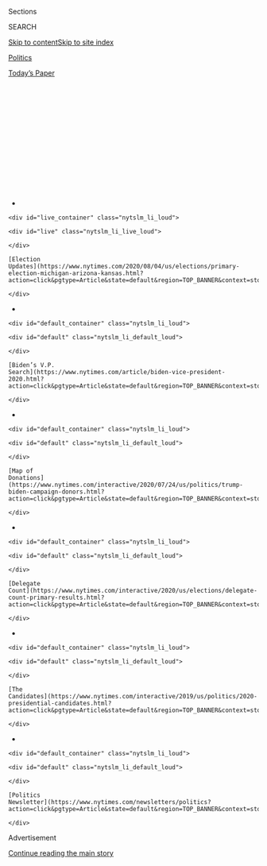 <div id="app">

<div id="standalone-header">

<div class="interactive-masthead NYTAppHideMasthead css-qz70u6 e1suatyy0">

<div class="section css-ui9rw0 e1suatyy2">

<div class="css-eph4ug er09x8g0">

<div class="css-6n7j50">

</div>

<span class="css-1dv1kvn">Sections</span>

<div class="css-10488qs">

<span class="css-1dv1kvn">SEARCH</span>

</div>

[Skip to content](#site-content)[Skip to site
index](#site-index)

</div>

<div id="masthead-section-label" class="css-1wr3we4 eaxe0e00">

[Politics](https://www.nytimes.com/section/politics)

</div>

<div class="css-10698na e1huz5gh0">

</div>

</div>

<div id="masthead-bar-one" class="section hasLinks css-15hmgas e1csuq9d3">

<div class="css-uqyvli e1csuq9d0">

</div>

<div class="css-1uqjmks e1csuq9d1">

</div>

<div class="css-9e9ivx">

[](https://myaccount.nytimes.com/auth/login?response_type=cookie&client_id=vi)

</div>

<div class="css-1bvtpon e1csuq9d2">

[Today’s
Paper](https://www.nytimes.com/section/todayspaper)

</div>

</div>

</div>

<div class="css-1aor85t" style="opacity:0.000000001;z-index:-1;visibility:hidden">

<div class="css-1hqnpie">

<div class="css-epjblv">

<span class="css-17xtcya">[Politics](/section/politics)</span><span class="css-x15j1o">|</span><span class="css-fwqvlz">Who’s
Running for President in
2020?</span>

</div>

<div class="css-k008qs">

<div class="css-1iwv8en">

<span class="css-18z7m18"></span>

<div>

</div>

</div>

<span class="css-1n6z4y">https://nyti.ms/2HpNjgP</span>

<div class="css-1705lsu">

<div class="css-4xjgmj">

<div class="css-4skfbu" data-role="toolbar" data-aria-label="Social Media Share buttons, Save button, and Comments Panel with current comment count" data-testid="share-tools">

  - 
  - 
  - 
  - 
    
    <div class="css-6n7j50">
    
    </div>

  - 

</div>

</div>

</div>

</div>

</div>

</div>

<div id="NYT_TOP_BANNER_REGION" class="css-mij9hh">

<div>

<div id="styln-elections-notifications-menu" class="section interactive-content interactive-size-medium css-1xxkt5x">

<div class="css-17ih8de interactive-body">

<div class="nytslm_innerContainer" data-aria-live="polite">

<div class="nytslm_title">

</div>

  - 
    
    <div id="live_container" class="nytslm_li_loud">
    
    <div id="live" class="nytslm_li_live_loud">
    
    </div>
    
    [Election
    Updates](https://www.nytimes.com/2020/08/04/us/elections/primary-election-michigan-arizona-kansas.html?action=click&pgtype=Article&state=default&region=TOP_BANNER&context=storylines_menu)
    
    </div>

  - 
    
    <div id="default_container" class="nytslm_li_loud">
    
    <div id="default" class="nytslm_li_default_loud">
    
    </div>
    
    [Biden’s V.P.
    Search](https://www.nytimes.com/article/biden-vice-president-2020.html?action=click&pgtype=Article&state=default&region=TOP_BANNER&context=storylines_menu)
    
    </div>

  - 
    
    <div id="default_container" class="nytslm_li_loud">
    
    <div id="default" class="nytslm_li_default_loud">
    
    </div>
    
    [Map of
    Donations](https://www.nytimes.com/interactive/2020/07/24/us/politics/trump-biden-campaign-donors.html?action=click&pgtype=Article&state=default&region=TOP_BANNER&context=storylines_menu)
    
    </div>

  - 
    
    <div id="default_container" class="nytslm_li_loud">
    
    <div id="default" class="nytslm_li_default_loud">
    
    </div>
    
    [Delegate
    Count](https://www.nytimes.com/interactive/2020/us/elections/delegate-count-primary-results.html?action=click&pgtype=Article&state=default&region=TOP_BANNER&context=storylines_menu)
    
    </div>

  - 
    
    <div id="default_container" class="nytslm_li_loud">
    
    <div id="default" class="nytslm_li_default_loud">
    
    </div>
    
    [The
    Candidates](https://www.nytimes.com/interactive/2019/us/politics/2020-presidential-candidates.html?action=click&pgtype=Article&state=default&region=TOP_BANNER&context=storylines_menu)
    
    </div>

  - 
    
    <div id="default_container" class="nytslm_li_loud">
    
    <div id="default" class="nytslm_li_default_loud">
    
    </div>
    
    [Politics
    Newsletter](https://www.nytimes.com/newsletters/politics?action=click&pgtype=Article&state=default&region=TOP_BANNER&context=storylines_menu)
    
    </div>

</div>

</div>

</div>

</div>

</div>

<div id="top-wrapper" class="css-1sy8kpn">

<div id="top-slug" class="css-l9onyx">

Advertisement

</div>

[Continue reading the main
story](#after-top)

<div class="ad top-wrapper" style="text-align:center;height:100%;display:block;min-height:250px">

<div id="top" class="place-ad" data-position="top" data-size-key="top">

</div>

</div>

<div id="after-top">

</div>

</div>

</div>

<div id="site-content" data-role="main">

# Who’s Running for President in 2020?

<div class="css-1vegfwe interactive-byline-container">

By [<span class="css-1baulvz" itemprop="name">Alexander
Burns</span>](https://www.nytimes.com/by/alexander-burns),
[<span class="css-1baulvz" itemprop="name">Matt
Flegenheimer</span>](https://www.nytimes.com/by/matt-flegenheimer),
[<span class="css-1baulvz" itemprop="name">Jasmine C.
Lee</span>](https://www.nytimes.com/by/jasmine-c-lee),
[<span class="css-1baulvz" itemprop="name">Lisa
Lerer</span>](https://www.nytimes.com/by/lisa-lerer) and
[<span class="css-1baulvz last-byline" itemprop="name">Jonathan
Martin</span>](https://www.nytimes.com/by/jonathan-martin)Updated April
8,
2020

</div>

<div id="interactive-standalone-sharetools" class="css-wkcogx">

<div>

<div class="interactive-sharetools css-9z2bwm" data-role="toolbar" data-aria-label="Social Media Share buttons, Save button, and Comments Panel with current comment count" data-testid="share-tools">

  - 
  - 
  - 
  - 
    
    <div class="css-6n7j50">
    
    </div>

</div>

</div>

</div>

<div id="2020-presidential-candidates" class="section interactive-standard interactive-content interactive-size-scoop css-uc81c" data-id="100000006314447">

<div class="css-17ih8de interactive-body">

<div class="g-graphic g-graphic-freebird" data-preview-slug="2019-01-08-candidate-tracker" data-prd-dropzone-below-masthead="100000006700124">

<div class="g-item g-graphic g-overview-new">

<div class="g-item-graphic" style="">

<div class="g-category g-running">

<div class="g-label g-text">

Running

</div>

<div class="g-candidates">

<div class="g-flex">

<div class="g-cand g-biden" data-cand="biden">

<div class="g-img g-running">

<div class="g-inner" style="background-position: 0 4.3478260869565215%;">

</div>

</div>

<div class="g-name">

Biden

</div>

</div>

<div class="g-cand g-trump" data-cand="trump">

<div class="g-img g-running g-rep">

<div class="g-inner" style="background-position: 0 89.13043478260869%;">

</div>

</div>

<div class="g-name">

Trump

</div>

</div>

</div>

</div>

</div>

<div class="g-category g-dropped_out">

<div class="g-label g-text">

Dropped Out

</div>

<div class="g-counts">

<span class="g-text g-count g-dem">27 Democrats</span>
<span class="g-text g-count g-rep">3
Republicans</span>

</div>

<div class="g-candidates">

<div class="g-flex">

<div class="g-cand g-sanders" data-cand="sanders">

<div class="g-img g-dropped_out">

<div class="g-inner" style="background-position: 0 76.08695652173914%;">

</div>

</div>

<div class="g-name">

Sanders

</div>

</div>

<div class="g-cand g-gabbard" data-cand="gabbard">

<div class="g-img g-dropped_out">

<div class="g-inner" style="background-position: 0 28.26086956521739%;">

</div>

</div>

<div class="g-name">

Gabbard

</div>

</div>

<div class="g-cand g-warren" data-cand="warren">

<div class="g-img g-dropped_out">

<div class="g-inner" style="background-position: 0 93.47826086956522%;">

</div>

</div>

<div class="g-name">

Warren

</div>

</div>

<div class="g-cand g-bloomberg" data-cand="bloomberg">

<div class="g-img g-dropped_out">

<div class="g-inner" style="background-position: 0 6.521739130434782%;">

</div>

</div>

<div class="g-name">

Bloomberg

</div>

</div>

<div class="g-cand g-klobuchar" data-cand="klobuchar">

<div class="g-img g-dropped_out">

<div class="g-inner" style="background-position: 0 50%;">

</div>

</div>

<div class="g-name">

Klobuchar

</div>

</div>

<div class="g-cand g-buttigieg" data-cand="buttigieg">

<div class="g-img g-dropped_out">

<div class="g-inner" style="background-position: 0 15.217391304347828%;">

</div>

</div>

<div class="g-name">

Buttigieg

</div>

</div>

<div class="g-cand g-steyer" data-cand="steyer">

<div class="g-img g-dropped_out">

<div class="g-inner" style="background-position: 0 84.78260869565217%;">

</div>

</div>

<div class="g-name">

Steyer

</div>

</div>

<div class="g-cand g-patrick" data-cand="patrick">

<div class="g-img g-dropped_out">

<div class="g-inner" style="background-position: 0 71.73913043478261%;">

</div>

</div>

<div class="g-name">

Patrick

</div>

</div>

<div class="g-cand g-yang" data-cand="yang">

<div class="g-img g-dropped_out">

<div class="g-inner" style="background-position: 0 100%;">

</div>

</div>

<div class="g-name">

Yang

</div>

</div>

<div class="g-cand g-bennet" data-cand="bennet">

<div class="g-img g-dropped_out">

<div class="g-inner" style="background-position: 0 2.1739130434782608%;">

</div>

</div>

<div class="g-name">

Bennet

</div>

</div>

<div class="g-cand g-delaney" data-cand="delaney">

<div class="g-img g-dropped_out">

<div class="g-inner" style="background-position: 0 26.08695652173913%;">

</div>

</div>

<div class="g-name">

Delaney

</div>

</div>

<div class="g-cand g-booker" data-cand="booker">

<div class="g-img g-dropped_out">

<div class="g-inner" style="background-position: 0 8.695652173913043%;">

</div>

</div>

<div class="g-name">

Booker

</div>

</div>

<div class="g-cand g-williamson" data-cand="williamson">

<div class="g-img g-dropped_out">

<div class="g-inner" style="background-position: 0 97.82608695652173%;">

</div>

</div>

<div class="g-name">

Williamson

</div>

</div>

<div class="g-cand g-castro" data-cand="castro">

<div class="g-img g-dropped_out">

<div class="g-inner" style="background-position: 0 19.565217391304348%;">

</div>

</div>

<div class="g-name">

Castro

</div>

</div>

<div class="g-cand g-harris" data-cand="harris">

<div class="g-img g-dropped_out">

<div class="g-inner" style="background-position: 0 34.78260869565217%;">

</div>

</div>

<div class="g-name">

Harris

</div>

</div>

<div class="g-cand g-bullock" data-cand="bullock">

<div class="g-img g-dropped_out">

<div class="g-inner" style="background-position: 0 13.043478260869565%;">

</div>

</div>

<div class="g-name">

Bullock

</div>

</div>

<div class="g-cand g-sestak" data-cand="sestak">

<div class="g-img g-dropped_out">

<div class="g-inner" style="background-position: 0 82.6086956521739%;">

</div>

</div>

<div class="g-name">

Sestak

</div>

</div>

<div class="g-cand g-messam" data-cand="messam">

<div class="g-img g-dropped_out">

<div class="g-inner" style="background-position: 0 58.69565217391305%;">

</div>

</div>

<div class="g-name">

Messam

</div>

</div>

<div class="g-cand g-orourke" data-cand="orourke">

<div class="g-img g-dropped_out">

<div class="g-inner" style="background-position: 0 69.56521739130434%;">

</div>

</div>

<div class="g-name">

O’Rourke

</div>

</div>

<div class="g-cand g-ryan" data-cand="ryan">

<div class="g-img g-dropped_out">

<div class="g-inner" style="background-position: 0 73.91304347826086%;">

</div>

</div>

<div class="g-name">

Ryan

</div>

</div>

<div class="g-cand g-deblasio" data-cand="deblasio">

<div class="g-img g-dropped_out">

<div class="g-inner" style="background-position: 0 23.91304347826087%;">

</div>

</div>

<div class="g-name">

de
Blasio

</div>

</div>

<div class="g-cand g-gillibrand" data-cand="gillibrand">

<div class="g-img g-dropped_out">

<div class="g-inner" style="background-position: 0 32.608695652173914%;">

</div>

</div>

<div class="g-name">

Gillibrand

</div>

</div>

<div class="g-cand g-moulton" data-cand="moulton">

<div class="g-img g-dropped_out">

<div class="g-inner" style="background-position: 0 60.86956521739131%;">

</div>

</div>

<div class="g-name">

Moulton

</div>

</div>

<div class="g-cand g-inslee" data-cand="inslee">

<div class="g-img g-dropped_out">

<div class="g-inner" style="background-position: 0 43.47826086956522%;">

</div>

</div>

<div class="g-name">

Inslee

</div>

</div>

<div class="g-cand g-hickenlooper" data-cand="hickenlooper">

<div class="g-img g-dropped_out">

<div class="g-inner" style="background-position: 0 36.95652173913043%;">

</div>

</div>

<div class="g-name">

Hickenlooper

</div>

</div>

<div class="g-cand g-swalwell" data-cand="swalwell">

<div class="g-img g-dropped_out">

<div class="g-inner" style="background-position: 0 86.95652173913044%;">

</div>

</div>

<div class="g-name">

Swalwell

</div>

</div>

<div class="g-cand g-ojeda" data-cand="ojeda">

<div class="g-img g-dropped_out">

<div class="g-inner" style="background-position: 0 65.21739130434783%;">

</div>

</div>

<div class="g-name">

Ojeda

</div>

</div>

</div>

<div class="g-flex">

<div class="g-cand g-weld" data-cand="weld">

<div class="g-img g-dropped_out g-rep">

<div class="g-inner" style="background-position: 0 95.65217391304348%;">

</div>

</div>

<div class="g-name">

Weld

</div>

</div>

<div class="g-cand g-walsh" data-cand="walsh">

<div class="g-img g-dropped_out g-rep">

<div class="g-inner" style="background-position: 0 91.30434782608695%;">

</div>

</div>

<div class="g-name">

Walsh

</div>

</div>

<div class="g-cand g-sanford" data-cand="sanford">

<div class="g-img g-dropped_out g-rep">

<div class="g-inner" style="background-position: 0 78.26086956521739%;">

</div>

</div>

<div class="g-name">

Sanford

</div>

</div>

</div>

</div>

</div>

</div>

</div>

<div class="g-item g-text g-big-intro">

Former Vice President Joseph R. Biden Jr. is the presumptive Democratic
nominee to challenge President Trump in the 2020 race.

</div>

<div class="g-item g-text">

The field of Democratic presidential candidates was [historically
large](https://www.nytimes.com/interactive/2019/02/14/us/politics/2020-democratic-candidates-president.html),
but all others have dropped out. Mr. Trump had also picked up a few
Republican challengers, but they have also ended their campaigns.

</div>

<div class="g-item g-running g-category">

<div class="g-item g-text g-label">

Running

</div>

<div class="g-item g-candidates">

<div class="g-item g-cand">

<div class="g-cand-wrapper">

<div class="g-info g-balance">

<div id="g-biden" class="g-name">

Joseph R. Biden Jr.<span class="g-age">, 77</span>

</div>

<div class="g-title">

Former vice president; former senator from
Delaware

</div>

<div class="g-img-quote-wrapper">

<div class="g-img-note-wrapper">

<div class="g-img g-running">

<div class="g-inner" style="background-position: 0 4.3478260869565215%;">

</div>

</div>

<div class="g-dem g-small-note">

Democrat

</div>

</div>

<div class="g-quote" style="">

<span>“If we give Donald Trump eight years in the White House, he will
forever and fundamentally alter the character of this nation, who we
are, and I cannot stand by and watch that happen.”</span>

</div>

</div>

</div>

</div>

</div>

<div class="g-item g-text">

Has run for president twice
[before](https://www.nytimes.com/2019/06/03/us/politics/biden-1988-presidential-campaign.html).

</div>

<div class="g-item g-text">

Is known for his down-to-earth personality and his [ability to
connect](https://www.nytimes.com/2019/11/19/us/politics/joe-biden-working-class.html)
with working-class voters.

</div>

<div class="g-item g-text">

His eight years [as Barack Obama’s vice
president](https://www.nytimes.com/2019/08/16/us/politics/biden-obama-history.html)
are a major selling point for many Democrats.

</div>

<div class="g-item g-text">

**Signature issues:** Restoring America’s standing on the global stage;
adding a public option to the Affordable Care Act; strengthening
economic protections for low-income workers in industries like
manufacturing and fast food.

</div>

<div class="g-item g-text">

[See Joe Biden’s candidate profile page
»](https://www.nytimes.com/interactive/2020/us/elections/joe-biden.html)

</div>

<div class="g-item g-cand">

<div class="g-cand-wrapper">

<div class="g-info g-balance">

<div id="g-trump" class="g-name">

Donald J. Trump<span class="g-age">, 74</span>

</div>

<div class="g-title">

U.S. president; real estate developer; reality television star

</div>

<div class="g-img-quote-wrapper">

<div class="g-img-note-wrapper">

<div class="g-img g-running g-rep">

<div class="g-inner" style="background-position: 0 89.13043478260869%;">

</div>

</div>

<div class="g-rep g-small-note">

Republican

</div>

</div>

<div class="g-quote" style="">

<span>“Considering that we have done more than any administration in the
first two years, this should be easy. More great things now in the
works\!”</span>

</div>

</div>

</div>

</div>

</div>

<div class="g-item g-text">

Main legislative accomplishment as president: a [sweeping tax
cut](https://www.nytimes.com/2017/12/22/us/politics/trump-tax-bill.html?module=inline)
that chiefly benefited corporations and wealthy investors.

</div>

<div class="g-item g-text">

Has focused on undoing the policies of the Obama administration,
including on [health
care](https://www.nytimes.com/interactive/2017/07/19/us/what-trump-can-do-to-let-obamacare-fail.html),
[environmental
regulation](https://www.nytimes.com/interactive/2018/12/26/us/politics/donald-trump-environmental-regulation.html?module=inline)
and immigration.

</div>

<div class="g-item g-text">

[Was
impeached](https://www.nytimes.com/2019/12/18/us/politics/trump-impeached.html)
by the House of Representatives for seeking to pressure Ukraine to smear
his political rivals, but [was
acquitted](https://www.nytimes.com/2020/02/05/us/politics/trump-acquitted-impeachment.html)
by the Senate.

</div>

<div class="g-item g-text">

**Signature issues:** Restricting immigration and building a wall at the
Mexican border; renegotiating or canceling international deals on trade,
arms control and climate change; withdrawing American troops from
overseas.

</div>

<div class="g-item g-text">

[See Donald Trump’s candidate profile page
»](https://www.nytimes.com/interactive/2020/us/elections/donald-trump.html)

</div>

</div>

</div>

<div class="g-item g-dropped_out g-category g-condensed">

<div class="g-item g-text g-label">

Dropped Out

</div>

<div class="g-item g-candidates">

<div class="g-item g-cand">

<div class="g-cand-wrapper">

<div class="g-img-wrapper">

<div id="g-sanders" class="g-img g-dropped_out">

<div class="g-inner" style="background-position: 0 76.08695652173914%;">

</div>

</div>

<div class="g-dem g-small-note">

Democrat

</div>

</div>

<div class="g-info">

<div id="g-sanders" class="g-dropped-out-date">

Ended campaign April 8, 2020

</div>

<div class="g-name">

Bernie Sanders<span class="g-age">, 78</span>

</div>

<div class="g-title">

Senator from Vermont; former congressman

</div>

</div>

</div>

</div>

<div class="g-item g-text">

[Ended his second bid for the Democratic
nomination](https://www.nytimes.com/2020/04/08/us/politics/bernie-sanders-drops-out.html)
in April 2020, after a series of losses to Mr. Biden.

</div>

<div class="g-item g-cand">

<div class="g-cand-wrapper">

<div class="g-img-wrapper">

<div id="g-gabbard" class="g-img g-dropped_out">

<div class="g-inner" style="background-position: 0 28.26086956521739%;">

</div>

</div>

<div class="g-dem g-small-note">

Democrat

</div>

</div>

<div class="g-info">

<div id="g-gabbard" class="g-dropped-out-date">

Ended campaign March 19, 2020

</div>

<div class="g-name">

Tulsi Gabbard<span class="g-age">, 39</span>

</div>

<div class="g-title">

Congresswoman from Hawaii; Army National Guard veteran

</div>

</div>

</div>

</div>

<div class="g-item g-text">

[Ended her
campaign](https://www.nytimes.com/2020/03/19/us/politics/tulsi-gabbard-drops-out.html)
in March 2020 and said she would back Mr. Biden.

</div>

<div class="g-item g-cand">

<div class="g-cand-wrapper">

<div class="g-img-wrapper">

<div id="g-warren" class="g-img g-dropped_out">

<div class="g-inner" style="background-position: 0 93.47826086956522%;">

</div>

</div>

<div class="g-dem g-small-note">

Democrat

</div>

</div>

<div class="g-info">

<div id="g-warren" class="g-dropped-out-date">

Ended campaign March 5, 2020

</div>

<div class="g-name">

Elizabeth Warren<span class="g-age">, 70</span>

</div>

<div class="g-title">

Senator from Massachusetts; former Harvard professor

</div>

</div>

</div>

</div>

<div class="g-item g-text">

Dropped [out of the
race](https://www.nytimes.com/2020/03/05/us/politics/elizabeth-warren-drops-out.html)
following a steady decline in support and a poor showing on Super
Tuesday.

</div>

<div class="g-item g-cand">

<div class="g-cand-wrapper">

<div class="g-img-wrapper">

<div id="g-bloomberg" class="g-img g-dropped_out">

<div class="g-inner" style="background-position: 0 6.521739130434782%;">

</div>

</div>

<div class="g-dem g-small-note">

Democrat

</div>

</div>

<div class="g-info">

<div id="g-bloomberg" class="g-dropped-out-date">

Ended campaign March 4, 2020

</div>

<div class="g-name">

Michael R. Bloomberg<span class="g-age">, 78</span>

</div>

<div class="g-title">

Billionaire media executive; former mayor of New York City

</div>

</div>

</div>

</div>

<div class="g-item g-text">

[Dropped out of the
race](https://www.nytimes.com/2020/03/04/us/politics/michael-bloomberg-drops-out.html)
on the day after Super Tuesday and endorsed Mr. Biden. He spent hundreds
of millions of dollars of his own fortune on a campaign that lasted just
over three months.

</div>

<div class="g-item g-cand">

<div class="g-cand-wrapper">

<div class="g-img-wrapper">

<div id="g-klobuchar" class="g-img g-dropped_out">

<div class="g-inner" style="background-position: 0 50%;">

</div>

</div>

<div class="g-dem g-small-note">

Democrat

</div>

</div>

<div class="g-info">

<div id="g-klobuchar" class="g-dropped-out-date">

Ended campaign March 2, 2020

</div>

<div class="g-name">

Amy Klobuchar<span class="g-age">, 60</span>

</div>

<div class="g-title">

Senator from Minnesota; former Hennepin County, Minn., attorney

</div>

</div>

</div>

</div>

<div class="g-item g-text">

Decided to [quit the
race](https://www.nytimes.com/2020/03/02/us/politics/amy-klobuchar-drops-out.html)
a day before Super Tuesday and endorse a rival, Mr.
Biden.

</div>

<div class="g-item g-cand">

<div class="g-cand-wrapper">

<div class="g-img-wrapper">

<div id="g-buttigieg" class="g-img g-dropped_out">

<div class="g-inner" style="background-position: 0 15.217391304347828%;">

</div>

</div>

<div class="g-dem g-small-note">

Democrat

</div>

</div>

<div class="g-info">

<div id="g-buttigieg" class="g-dropped-out-date">

Ended campaign March 1, 2020

</div>

<div class="g-name">

Pete Buttigieg<span class="g-age">, 38</span>

</div>

<div class="g-title">

Former mayor of South Bend, Ind.; military veteran

</div>

</div>

</div>

</div>

<div class="g-item g-text">

[Decided to
quit](https://www.nytimes.com/2020/03/01/us/politics/pete-buttigieg-drops-out.html)
the race after a crushing loss in the South Carolina primary. The first
openly gay major presidential candidate, he rose to the primary's top
tier, but was unable to build a broad coalition of voters.

</div>

<div class="g-item g-cand">

<div class="g-cand-wrapper">

<div class="g-img-wrapper">

<div id="g-steyer" class="g-img g-dropped_out">

<div class="g-inner" style="background-position: 0 84.78260869565217%;">

</div>

</div>

<div class="g-dem g-small-note">

Democrat

</div>

</div>

<div class="g-info">

<div id="g-steyer" class="g-dropped-out-date">

Ended campaign Feb. 29, 2020

</div>

<div class="g-name">

Tom Steyer<span class="g-age">, 62</span>

</div>

<div class="g-title">

Billionaire former hedge fund executive; climate change and impeachment
activist

</div>

</div>

</div>

</div>

<div class="g-item g-text">

[Exited the
race](https://www.nytimes.com/2020/02/29/us/politics/tom-steyer-drops-out.html)
after a disappointing finish in South Carolina, a state where he had
spent considerable resources and pinned the hopes of his campaign.

</div>

<div class="g-item g-cand">

<div class="g-cand-wrapper">

<div class="g-img-wrapper">

<div id="g-patrick" class="g-img g-dropped_out">

<div class="g-inner" style="background-position: 0 71.73913043478261%;">

</div>

</div>

<div class="g-dem g-small-note">

Democrat

</div>

</div>

<div class="g-info">

<div id="g-patrick" class="g-dropped-out-date">

Ended campaign Feb. 12, 2020

</div>

<div class="g-name">

Deval Patrick<span class="g-age">, 63</span>

</div>

<div class="g-title">

Former governor of Massachusetts

</div>

</div>

</div>

</div>

<div class="g-item g-text">

[Dropped
out](https://www.nytimes.com/2020/02/12/us/politics/deval-patrick-drops-out.html)
the day after receiving less than 1 percent of the vote in the New
Hampshire primary. He entered a crowded field late in the game and
failed to catch on.

</div>

<div class="g-item g-cand">

<div class="g-cand-wrapper">

<div class="g-img-wrapper">

<div id="g-yang" class="g-img g-dropped_out">

<div class="g-inner" style="background-position: 0 100%;">

</div>

</div>

<div class="g-dem g-small-note">

Democrat

</div>

</div>

<div class="g-info">

<div id="g-yang" class="g-dropped-out-date">

Ended campaign Feb. 11, 2020

</div>

<div class="g-name">

Andrew Yang<span class="g-age">, 45</span>

</div>

<div class="g-title">

Former tech executive who founded an economic development nonprofit

</div>

</div>

</div>

</div>

<div class="g-item g-text">

[Ended his presidential
bid](https://www.nytimes.com/2020/02/11/us/politics/andrew-yang-drops-out.html)
at a primary-night party in New Hampshire after a yearslong campaign
that endured even as those of members of Congress and governors fell
away. He had failed to win
any[](https://www.nytimes.com/interactive/2020/02/04/us/elections/results-iowa-caucus.html)[pledged
delegates in
Iowa](https://www.nytimes.com/interactive/2020/02/04/us/elections/results-iowa-caucus.html)<span class="underline">.</span>

</div>

<div class="g-item g-cand">

<div class="g-cand-wrapper">

<div class="g-img-wrapper">

<div id="g-bennet" class="g-img g-dropped_out">

<div class="g-inner" style="background-position: 0 2.1739130434782608%;">

</div>

</div>

<div class="g-dem g-small-note">

Democrat

</div>

</div>

<div class="g-info">

<div id="g-bennet" class="g-dropped-out-date">

Ended campaign Feb. 11, 2020

</div>

<div class="g-name">

Michael Bennet<span class="g-age">, 55</span>

</div>

<div class="g-title">

Senator from Colorado

</div>

</div>

</div>

</div>

<div class="g-item g-text">

[Announced
in](https://www.nytimes.com/2020/02/11/us/politics/michael-bennet-drops-out.html)[February 2020](https://www.nytimes.com/2020/02/11/us/politics/michael-bennet-drops-out.html)
that he was ending his bid for the Democratic nomination after a dismal
showing in the New Hampshire primary.

</div>

<div class="g-item g-cand">

<div class="g-cand-wrapper">

<div class="g-img-wrapper">

<div id="g-delaney" class="g-img g-dropped_out">

<div class="g-inner" style="background-position: 0 26.08695652173913%;">

</div>

</div>

<div class="g-dem g-small-note">

Democrat

</div>

</div>

<div class="g-info">

<div id="g-delaney" class="g-dropped-out-date">

Ended campaign Jan. 31, 2020

</div>

<div class="g-name">

John Delaney<span class="g-age">, 57</span>

</div>

<div class="g-title">

Former congressman from Maryland; former businessman

</div>

</div>

</div>

</div>

<div class="g-item g-text">

[Dropped out of the
race](https://www.nytimes.com/2020/01/31/us/politics/john-delaney-drops-out.html)
just three days before the Iowa caucuses, ending a two-and-a-half-year
presidential campaign, one of the longest in American history.

</div>

<div class="g-item g-cand">

<div class="g-cand-wrapper">

<div class="g-img-wrapper">

<div id="g-booker" class="g-img g-dropped_out">

<div class="g-inner" style="background-position: 0 8.695652173913043%;">

</div>

</div>

<div class="g-dem g-small-note">

Democrat

</div>

</div>

<div class="g-info">

<div id="g-booker" class="g-dropped-out-date">

Ended campaign Jan. 13, 2020

</div>

<div class="g-name">

Cory Booker<span class="g-age">, 51</span>

</div>

<div class="g-title">

Senator from New Jersey; former mayor of Newark

</div>

</div>

</div>

</div>

<div class="g-item g-text">

[Dropped out of the
race](https://www.nytimes.com/2020/01/13/us/politics/cory-booker-drops-out.html)
in January 2020 just weeks before the Iowa caucuses after failing to
qualify for the debate stage twice in a row. He ended a nearly yearlong
quest built around a message of peace and unity that failed to resonate
with voters.

</div>

<div class="g-item g-cand">

<div class="g-cand-wrapper">

<div class="g-img-wrapper">

<div id="g-williamson" class="g-img g-dropped_out">

<div class="g-inner" style="background-position: 0 97.82608695652173%;">

</div>

</div>

<div class="g-dem g-small-note">

Democrat

</div>

</div>

<div class="g-info">

<div id="g-williamson" class="g-dropped-out-date">

Ended campaign Jan. 10, 2020

</div>

<div class="g-name">

Marianne Williamson<span class="g-age">, 67</span>

</div>

<div class="g-title">

Self-help author, new age lecturer

</div>

</div>

</div>

</div>

<div class="g-item g-text">

Announced in January 2020 that she would [end her long-shot presidential
campaign](https://www.nytimes.com/2020/01/10/us/politics/marianne-williamson-dropping-out.html).
She had been averaging less than 1 percent in polls and had not
qualified for a debate since July
2019.

</div>

<div class="g-item g-cand">

<div class="g-cand-wrapper">

<div class="g-img-wrapper">

<div id="g-castro" class="g-img g-dropped_out">

<div class="g-inner" style="background-position: 0 19.565217391304348%;">

</div>

</div>

<div class="g-dem g-small-note">

Democrat

</div>

</div>

<div class="g-info">

<div id="g-castro" class="g-dropped-out-date">

Ended campaign Jan. 2, 2020

</div>

<div class="g-name">

Julián Castro<span class="g-age">, 45</span>

</div>

<div class="g-title">

Former housing secretary; former mayor of San Antonio

</div>

</div>

</div>

</div>

<div class="g-item g-text">

Ended his bid for the presidency in January 2020, after failing to break
into the upper tier of a crowded primary field. He quickly
[endorsed](https://www.nytimes.com/2020/01/06/us/politics/julian-castro-endorsement-elizabeth-warren.html)
Senator Elizabeth Warren for president.

</div>

<div class="g-item g-cand">

<div class="g-cand-wrapper">

<div class="g-img-wrapper">

<div id="g-harris" class="g-img g-dropped_out">

<div class="g-inner" style="background-position: 0 34.78260869565217%;">

</div>

</div>

<div class="g-dem g-small-note">

Democrat

</div>

</div>

<div class="g-info">

<div id="g-harris" class="g-dropped-out-date">

Ended campaign Dec. 3, 2019

</div>

<div class="g-name">

Kamala Harris<span class="g-age">, 55</span>

</div>

<div class="g-title">

Senator from California; former attorney general of California; former
San Francisco district attorney

</div>

</div>

</div>

</div>

<div class="g-item g-text">

[Dropped out of the
race](https://www.nytimes.com/2019/12/03/us/politics/kamala-harris-campaign-drops-out.html)
in December 2019 after months of slumping poll numbers. She began in the
top tier of candidates, but her campaign unraveled in the second half of
2019 and she said she no longer had the money needed to
compete.

</div>

<div class="g-item g-cand">

<div class="g-cand-wrapper">

<div class="g-img-wrapper">

<div id="g-bullock" class="g-img g-dropped_out">

<div class="g-inner" style="background-position: 0 13.043478260869565%;">

</div>

</div>

<div class="g-dem g-small-note">

Democrat

</div>

</div>

<div class="g-info">

<div id="g-bullock" class="g-dropped-out-date">

Ended campaign Dec. 2, 2019

</div>

<div class="g-name">

Steve Bullock<span class="g-age">, 54</span>

</div>

<div class="g-title">

Governor of Montana; former state attorney general

</div>

</div>

</div>

</div>

<div class="g-item g-text">

[Dropped
out](https://www.nytimes.com/2019/12/02/us/politics/steve-bullock-2020-drops-out.html)
in December 2019, saying that he wouldn’t “be able to break through to
the top tier of this still-crowded field of candidates.”

</div>

<div class="g-item g-cand">

<div class="g-cand-wrapper">

<div class="g-img-wrapper">

<div id="g-sestak" class="g-img g-dropped_out">

<div class="g-inner" style="background-position: 0 82.6086956521739%;">

</div>

</div>

<div class="g-dem g-small-note">

Democrat

</div>

</div>

<div class="g-info">

<div id="g-sestak" class="g-dropped-out-date">

Ended campaign Dec. 1, 2019

</div>

<div class="g-name">

Joe Sestak<span class="g-age">, 68</span>

</div>

<div class="g-title">

Former congressman from Pennsylvania; former Navy admiral

</div>

</div>

</div>

</div>

<div class="g-item g-text">

[Ended his
campaign](https://www.nytimes.com/2019/12/01/us/politics/joe-sestak-ends-presidential-campaign.html)
in December 2019, after averaging zero percent in the polls.

</div>

<div class="g-item g-cand">

<div class="g-cand-wrapper">

<div class="g-img-wrapper">

<div id="g-messam" class="g-img g-dropped_out">

<div class="g-inner" style="background-position: 0 58.69565217391305%;">

</div>

</div>

<div class="g-dem g-small-note">

Democrat

</div>

</div>

<div class="g-info">

<div id="g-messam" class="g-dropped-out-date">

Ended campaign Nov. 20, 2019

</div>

<div class="g-name">

Wayne Messam<span class="g-age">, 46</span>

</div>

<div class="g-title">

Mayor of Miramar, Fla.; former college football champion

</div>

</div>

</div>

</div>

<div class="g-item g-text">

[Dropped
out](https://www.nytimes.com/2019/11/20/us/politics/wayne-messam-2020.html)
of the race in November 2019 after failing to qualify for any of the
Democratic debates.

</div>

<div class="g-item g-cand">

<div class="g-cand-wrapper">

<div class="g-img-wrapper">

<div id="g-orourke" class="g-img g-dropped_out">

<div class="g-inner" style="background-position: 0 69.56521739130434%;">

</div>

</div>

<div class="g-dem g-small-note">

Democrat

</div>

</div>

<div class="g-info">

<div id="g-orourke" class="g-dropped-out-date">

Ended campaign Nov. 1, 2019

</div>

<div class="g-name">

Beto O’Rourke<span class="g-age">, 47</span>

</div>

<div class="g-title">

Former congressman from Texas; 2018 Senate candidate

</div>

</div>

</div>

</div>

<div class="g-item g-text">

[Ended his
campaign](https://www.nytimes.com/2019/11/01/us/politics/beto-orourke-drops-out.html)
in November 2019 after struggling for months to recapture the energy of
his 2018 Senate candidacy on national stage. He is not expected to run
for any other office in 2020.

</div>

<div class="g-item g-cand">

<div class="g-cand-wrapper">

<div class="g-img-wrapper">

<div id="g-ryan" class="g-img g-dropped_out">

<div class="g-inner" style="background-position: 0 73.91304347826086%;">

</div>

</div>

<div class="g-dem g-small-note">

Democrat

</div>

</div>

<div class="g-info">

<div id="g-ryan" class="g-dropped-out-date">

Ended campaign Oct. 24, 2019

</div>

<div class="g-name">

Tim Ryan<span class="g-age">, 46</span>

</div>

<div class="g-title">

Congressman from Ohio; former congressional staff member

</div>

</div>

</div>

</div>

<div class="g-item g-text">

[Ended his
campaign](https://www.nytimes.com/2019/10/24/us/politics/tim-ryan-drops-out.html)
in October 2019 and said he would run for re-election to his House seat.

</div>

<div class="g-item g-cand">

<div class="g-cand-wrapper">

<div class="g-img-wrapper">

<div id="g-deblasio" class="g-img g-dropped_out">

<div class="g-inner" style="background-position: 0 23.91304347826087%;">

</div>

</div>

<div class="g-dem g-small-note">

Democrat

</div>

</div>

<div class="g-info">

<div id="g-deblasio" class="g-dropped-out-date">

Ended campaign Sept. 20, 2019

</div>

<div class="g-name">

Bill de Blasio<span class="g-age">, 59</span>

</div>

<div class="g-title">

Mayor of New York City

</div>

</div>

</div>

</div>

<div class="g-item g-text">

Announced he was [ending his presidential
campaign](https://www.nytimes.com/2019/09/20/nyregion/de-blasio-2020-drops-out.html)
in September 2019 after it became clear that he was unlikely to qualify
for the October
debate.

</div>

<div class="g-item g-cand">

<div class="g-cand-wrapper">

<div class="g-img-wrapper">

<div id="g-gillibrand" class="g-img g-dropped_out">

<div class="g-inner" style="background-position: 0 32.608695652173914%;">

</div>

</div>

<div class="g-dem g-small-note">

Democrat

</div>

</div>

<div class="g-info">

<div id="g-gillibrand" class="g-dropped-out-date">

Ended campaign Aug. 28, 2019

</div>

<div class="g-name">

Kirsten Gillibrand<span class="g-age">, 53</span>

</div>

<div class="g-title">

Senator from New York; former congresswoman

</div>

</div>

</div>

</div>

<div class="g-item g-text">

[Withdrew from the presidential
race](https://www.nytimes.com/2019/08/28/us/politics/kirsten-gillibrand-2020-drop-out.html)
in August 2019, saying that failing to qualify for the September debate
was fatal to her candidacy. She said she would continue to champion
issues of women’s equality and support women running for Congress.

</div>

<div class="g-item g-cand">

<div class="g-cand-wrapper">

<div class="g-img-wrapper">

<div id="g-moulton" class="g-img g-dropped_out">

<div class="g-inner" style="background-position: 0 60.86956521739131%;">

</div>

</div>

<div class="g-dem g-small-note">

Democrat

</div>

</div>

<div class="g-info">

<div id="g-moulton" class="g-dropped-out-date">

Ended campaign Aug. 23, 2019

</div>

<div class="g-name">

Seth Moulton<span class="g-age">, 41</span>

</div>

<div class="g-title">

Congressman from Massachusetts; Iraq War veteran

</div>

</div>

</div>

</div>

<div class="g-item g-text">

[Withdrew from the presidential
race](https://www.nytimes.com/2019/08/23/us/politics/seth-moulton-2020-drop-out.html)
in August 2019 and said he would run for re-election to the House. He
also said he would relaunch his political action committee, Serve
America, to promote issues related to veterans and the military.

</div>

<div class="g-item g-cand">

<div class="g-cand-wrapper">

<div class="g-img-wrapper">

<div id="g-inslee" class="g-img g-dropped_out">

<div class="g-inner" style="background-position: 0 43.47826086956522%;">

</div>

</div>

<div class="g-dem g-small-note">

Democrat

</div>

</div>

<div class="g-info">

<div id="g-inslee" class="g-dropped-out-date">

Ended campaign Aug. 21, 2019

</div>

<div class="g-name">

Jay Inslee<span class="g-age">, 69</span>

</div>

<div class="g-title">

Governor of Washington State; former congressman

</div>

</div>

</div>

</div>

<div class="g-item g-text">

[Dropped
out](https://www.nytimes.com/2019/08/21/us/politics/jay-inslee-2020-campaign.html?action=click&module=Latest&pgtype=Homepage)
of the 2020 race in August 2019, after struggling to earn a place in the
September debates. He plans to run for a third term for governor and
wants to advise the Democratic field on climate policy.

</div>

<div class="g-item g-cand">

<div class="g-cand-wrapper">

<div class="g-img-wrapper">

<div id="g-hickenlooper" class="g-img g-dropped_out">

<div class="g-inner" style="background-position: 0 36.95652173913043%;">

</div>

</div>

<div class="g-dem g-small-note">

Democrat

</div>

</div>

<div class="g-info">

<div id="g-hickenlooper" class="g-dropped-out-date">

Ended campaign Aug. 15, 2019

</div>

<div class="g-name">

John Hickenlooper<span class="g-age">, 68</span>

</div>

<div class="g-title">

Former governor of Colorado; former mayor of Denver

</div>

</div>

</div>

</div>

<div class="g-item g-text">

Announced in August 2019 that he was [ending his presidential
campaign](https://www.nytimes.com/2019/08/15/us/politics/john-hickenlooper-drop-out-senate.html)
after months of failing to gain significant traction. He will instead
[run
for](https://www.nytimes.com/2019/08/22/us/politics/john-hickenlooper-senate-2020.html)[the
Republican-held
Senate](https://www.nytimes.com/2019/08/22/us/politics/john-hickenlooper-senate-2020.html)
seat in Colorado that is up for election in 2020.

</div>

<div class="g-item g-cand">

<div class="g-cand-wrapper">

<div class="g-img-wrapper">

<div id="g-swalwell" class="g-img g-dropped_out">

<div class="g-inner" style="background-position: 0 86.95652173913044%;">

</div>

</div>

<div class="g-dem g-small-note">

Democrat

</div>

</div>

<div class="g-info">

<div id="g-swalwell" class="g-dropped-out-date">

Ended campaign July 8, 2019

</div>

<div class="g-name">

Eric Swalwell<span class="g-age">, 39</span>

</div>

<div class="g-title">

Congressman from California

</div>

</div>

</div>

</div>

<div class="g-item g-text">

Announced in July 2019 that he was [ending his
campaign](https://www.nytimes.com/2019/07/08/us/politics/steyer-swalwell-2020.html)
and would seek a fifth term in the House, where he represents Northern
California’s East Bay.

</div>

<div class="g-item g-cand">

<div class="g-cand-wrapper">

<div class="g-img-wrapper">

<div id="g-ojeda" class="g-img g-dropped_out">

<div class="g-inner" style="background-position: 0 65.21739130434783%;">

</div>

</div>

<div class="g-dem g-small-note">

Democrat

</div>

</div>

<div class="g-info">

<div id="g-ojeda" class="g-dropped-out-date">

Ended campaign Jan. 25, 2019

</div>

<div class="g-name">

Richard Ojeda<span class="g-age">, 49</span>

</div>

<div class="g-title">

Former West Virginia state senator; military veteran

</div>

</div>

</div>

</div>

<div class="g-item g-text">

[Suspended his short-lived
campaign](https://www.facebook.com/RichardOjeda2020/posts/2329884223911515)
in late January 2019, acknowledging that he did “not have the ability to
compete.” At that time, only a handful of candidates had officially
entered the race.

</div>

<div class="g-item g-cand">

<div class="g-cand-wrapper">

<div class="g-img-wrapper">

<div id="g-weld" class="g-img g-dropped_out g-rep">

<div class="g-inner" style="background-position: 0 95.65217391304348%;">

</div>

</div>

<div class="g-rep g-small-note">

Republican

</div>

</div>

<div class="g-info">

<div id="g-weld" class="g-dropped-out-date">

Ended campaign March 18, 2020

</div>

<div class="g-name">

William F. Weld<span class="g-age">, 74</span>

</div>

<div class="g-title">

Former governor of Massachusetts; former federal prosecutor

</div>

</div>

</div>

</div>

<div class="g-item g-text">

[Ended his
campaign](https://www.nytimes.com/2020/03/18/us/politics/bill-weld-drops-out.html)
in March 2020, a day after Mr. Trump officially racked up enough
delegates to become the presumptive 2020 Republican nominee for
president.

</div>

<div class="g-item g-cand">

<div class="g-cand-wrapper">

<div class="g-img-wrapper">

<div id="g-walsh" class="g-img g-dropped_out g-rep">

<div class="g-inner" style="background-position: 0 91.30434782608695%;">

</div>

</div>

<div class="g-rep g-small-note">

Republican

</div>

</div>

<div class="g-info">

<div id="g-walsh" class="g-dropped-out-date">

Ended campaign Feb. 7, 2020

</div>

<div class="g-name">

Joe Walsh<span class="g-age">, 58</span>

</div>

<div class="g-title">

Conservative radio show host; former congressman from Illinois

</div>

</div>

</div>

</div>

<div class="g-item g-text">

[Ended his
campaign](https://www.nytimes.com/2020/02/07/us/politics/joe-walsh-drops-out.html)
for the Republican nomination in February 2020.

</div>

<div class="g-item g-cand">

<div class="g-cand-wrapper">

<div class="g-img-wrapper">

<div id="g-sanford" class="g-img g-dropped_out g-rep">

<div class="g-inner" style="background-position: 0 78.26086956521739%;">

</div>

</div>

<div class="g-rep g-small-note">

Republican

</div>

</div>

<div class="g-info">

<div id="g-sanford" class="g-dropped-out-date">

Ended campaign Nov. 12, 2019

</div>

<div class="g-name">

Mark Sanford<span class="g-age">, 60</span>

</div>

<div class="g-title">

Former congressman from South Carolina, former governor of the state

</div>

</div>

</div>

</div>

<div class="g-item g-text">

[Ended his long-shot primary
challenge](https://www.nytimes.com/2019/11/12/us/politics/mark-sanford-2020.html)
to President Trump in November 2019, saying that the impeachment inquiry
had made it impossible for his message of fiscal conservatism to break
through.

</div>

</div>

</div>

</div>

</div>

</div>

<div id="interactive-footer-container" class="css-ovgi28 interactive-footer-container">

Additional reporting by Isabella Grullón Paz and Matt Stevens.
Additional work by Allison
McCann.

<div id="interactive-addendum-list" class="css-1yiqkdd interactive-addendum-list">

</div>

</div>

</div>

<div id="standalone-footer">

<div>

<div>

<div id="interactive-footer-wrapper">

<div class="css-i29ckm">

<div class="interactive-sharetools css-9z2bwm" data-role="toolbar" data-aria-label="Social Media Share buttons, Save button, and Comments Panel with current comment count" data-testid="share-tools">

  - 
  - 
  - 
  - 
    
    <div class="css-6n7j50">
    
    </div>

</div>

</div>

<div>

<div id="NYT_BELOW_MAIN_CONTENT_REGION">

<div>

<div id="STLYN_guide_v1_STYLN_guide_a" class="section css-l08pwh interactive-content interactive-size-medium">

<div class="css-17ih8de interactive-body">

<div class="g-story g-freebird g-max-limit" data-preview-slug="styln-scroll-guide">

</div>

<div id="g-electionguide-id" class="g-electionguide">

<div class="g-electionguide-container">

<div class="g-electionguide-wrapper">

<div class="g-electionguide-logo">

</div>

# Our 2020 Election Guide

Updated Aug. 4, 2020

  - 
    
    -----
    
    ## The Latest
    
      - Five states are holding primary elections Tuesday, with voters
        in Arizona, Kansas, Michigan, Missouri and Washington State
        choosing nominees for Congress and local offices. [Follow live
        election updates
        here.](https://www.nytimes.com/2020/08/04/us/elections/primary-election-michigan-arizona-kansas.html?action=click&pgtype=Article&state=default&region=BELOW_MAIN_CONTENT&context=storylines_guide)

  - 
    
    -----
    
    ## Biden’s V.P. Search
    
      - [Here are 13
        women](https://www.nytimes.com/article/biden-vice-president-2020.html?action=click&pgtype=Article&state=default&region=BELOW_MAIN_CONTENT&context=storylines_guide)
        who have been under consideration to be Joe Biden’s running
        mate, and why each might be chosen — and might not be.

  - 
    
    -----
    
    ## Keep Up With Our Coverage
    
      - Get an
        [email](https://www.nytimes.com/newsletters/politics?action=click&pgtype=Article&state=default&region=BELOW_MAIN_CONTENT&context=storylines_guide)
        recapping the day’s news
    
    <!-- end list -->
    
      - Download our mobile app on
        [iOS](https://apps.apple.com/us/app/nytimes/id284862083?ls=1&mat_click_id=5c79ae7455014fd1bd66b5610c05b8f2-20191112-16948&referrer=mat_click_id%3D5c79ae7455014fd1bd66b5610c05b8f2-20191112-16948%26link_click_id%3D722930677036718082)
        and
        [Android](http://a.localytics.com/android?id=com.nytimes.android&referrer=utm_source%3Dother_nyt_mobile_web%26utm_medium%3DWeb%2520page%26utm_term%3DGeneral%2520Mobile%2520Page%26utm_campaign%3DNYT%2520Mobile%2520General%2520Page)
        and turn on Breaking News and Politics alerts

</div>

</div>

</div>

</div>

</div>

</div>

</div>

</div>

<div id="bottom-wrapper" class="css-1ede5it">

<div id="bottom-slug" class="css-l9onyx">

Advertisement

</div>

[Continue reading the main
story](#after-bottom)

<div id="bottom" class="ad bottom-wrapper" style="text-align:center;height:100%;display:block;min-height:90px">

</div>

<div id="after-bottom">

</div>

</div>

## Site Index

<div>

</div>

## Site Information Navigation

  - [© <span>2020</span> <span>The New York Times
    Company</span>](https://help.nytimes.com/hc/en-us/articles/115014792127-Copyright-notice)

<!-- end list -->

  - [NYTCo](https://www.nytco.com/)
  - [Contact
    Us](https://help.nytimes.com/hc/en-us/articles/115015385887-Contact-Us)
  - [Work with us](https://www.nytco.com/careers/)
  - [Advertise](https://nytmediakit.com/)
  - [T Brand Studio](http://www.tbrandstudio.com/)
  - [Your Ad
    Choices](https://www.nytimes.com/privacy/cookie-policy#how-do-i-manage-trackers)
  - [Privacy](https://www.nytimes.com/privacy)
  - [Terms of
    Service](https://help.nytimes.com/hc/en-us/articles/115014893428-Terms-of-service)
  - [Terms of
    Sale](https://help.nytimes.com/hc/en-us/articles/115014893968-Terms-of-sale)
  - [Site
    Map](https://spiderbites.nytimes.com)
  - [Help](https://help.nytimes.com/hc/en-us)
  - [Subscriptions](https://www.nytimes.com/subscription?campaignId=37WXW)

</div>

</div>

</div>

</div>

</div>
